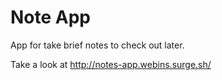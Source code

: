# Note App
App for take brief notes to check out later. 

Take a look at http://notes-app.webins.surge.sh/
